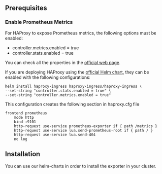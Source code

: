 ## Prerequisites


### Enable Prometheus Metrics
For HAProxy to expose Prometheus metrics, the following options must be enabled:
- controller.metrics.enabled = true	
- controller.stats.enabled = true

You can check all the properties in the [official web page](https://github.com/haproxy-ingress/charts/blob/release-0.13/haproxy-ingress/README.md#configuration).

If you are deploying HAProxy using the [official Helm chart](https://github.com/haproxytech/helm-charts/tree/main/kubernetes-ingress), they can be enabled with the following configurations:

```
helm install haproxy-ingress haproxy-ingress/haproxy-ingress \
--set-string "controller.stats.enabled = true" \
--set-string "controller.metrics.enabled = true"
```

This configuration creates the following section in haproxy.cfg file

```
frontend prometheus
    mode http
    bind :9101
    http-request use-service prometheus-exporter if { path /metrics }
    http-request use-service lua.send-prometheus-root if { path / }
    http-request use-service lua.send-404
    no log
```

## Installation

You can use our helm-charts in order to install the exporter in your cluster.